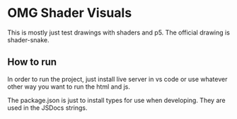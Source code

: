 # OMG Shader Visuals

This is mostly just test drawings with shaders and p5. The official drawing is shader-snake.

## How to run

In order to run the project, just install live server in vs code or use whatever other way you want to run the html and js.

The package.json is just to install types for use when developing. They are used in the JSDocs strings.
